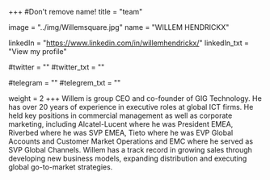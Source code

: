 +++
#Don't remove name!
title = "team"

image = "../img/Willemsquare.jpg"
name = "WILLEM HENDRICKX"

linkedIn = "https://www.linkedin.com/in/willemhendrickx/"
linkedIn_txt = "View my profile"

#twitter = ""
#twitter_txt = ""

#telegram = ""
#telegrem_txt = ""

weight = 2
+++
Willem is group CEO and co-founder of GIG Technology. He has over 20 years of experience in executive roles at global ICT firms. He held key positions in commercial management as well as corporate marketing, including Alcatel-Lucent where he was President EMEA, Riverbed where he was SVP EMEA, Tieto where he was EVP Global Accounts and Customer Market Operations and EMC where he served as SVP Global Channels. Willem has a track record in growing sales through developing new business models, expanding distribution and executing global go-to-market strategies.
